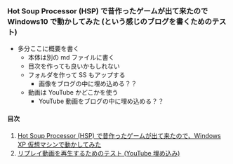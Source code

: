 ### Hot Soup Processor (HSP) で昔作ったゲームが出て来たので Windows10 で動かしてみた (という感じのブログを書くためのテスト)

* 多分ここに概要を書く
  * 本体は別の md ファイルに書く
  * 目次を作っても良いかもしれない
  * フォルダを作って SS もアップする
    * 画像をブログの中に埋め込める？？
  * 動画は YouTube かどこかを使う
    * YouTube 動画をブログの中に埋め込める？？

#### 目次

 1. [Hot Soup Processor (HSP) で昔作ったゲームが出て来たので、Windows XP 仮想マシンで動かしてみた](https://github.com/stest10/stest/blob/main/Rbody/stest1.md)
 2. [リプレイ動画を再生するためのテスト (YouTube 埋め込み)](https://github.com/stest10/stest/blob/main/Rbody/stest2.md)